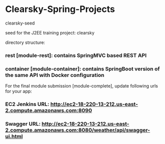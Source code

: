 # Clearsky-Spring-Projects

clearsky-seed

seed for the J2EE training project: clearsky

directory structure:

### rest [module-rest]: contains SpringMVC based REST API 

### container [module-container]: contains SpringBoot version of the same API with Docker configuration

For the final module submission [module-complete], update following urls for your app:

### EC2 Jenkins URL: http://ec2-18-220-13-212.us-east-2.compute.amazonaws.com:8090

### Swagger URL: http://ec2-18-220-13-212.us-east-2.compute.amazonaws.com:8080/weather/api/swagger-ui.html
